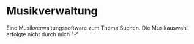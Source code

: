 # Musikverwaltung
 Eine Musikverwaltungssoftware zum Thema Suchen. Die Musikauswahl erfolgte nicht durch mich °-°
